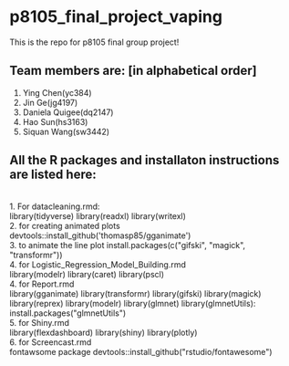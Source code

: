 # p8105_final_project_vaping
This is the repo for p8105 final group project!

## Team members are: [in alphabetical order]
1. Ying Chen(yc384)
2. Jin Ge(jg4197)
3. Daniela Quigee(dq2147)
4. Hao Sun(hs3163)
5. Siquan Wang(sw3442) 

## All the R packages and installaton instructions are listed here:
<br>
1. For datacleaning.rmd: 
<br>
   library(tidyverse)
   library(readxl)
   library(writexl)
<br>
2. for creating animated plots
<br>
   devtools::install_github('thomasp85/gganimate')
<br>  
3. to animate the line plot
   install.packages(c("gifski", "magick", "transformr")) 
<br>
4. for Logistic_Regression_Model_Building.rmd
<br>
   library(modelr)
   library(caret)
   library(pscl)
<br>
4. for Report.rmd
<br>
   library(gganimate)
   library(transformr)
   library(gifski)
   library(magick)
   library(reprex)
   library(modelr)
   library(glmnet)
   library(glmnetUtils): install.packages("glmnetUtils")
<br>
5. for Shiny.rmd
<br>
   library(flexdashboard)
   library(shiny)
   library(plotly)
<br>
6. for Screencast.rmd
<br>
   fontawsome package
   devtools::install_github("rstudio/fontawesome")
